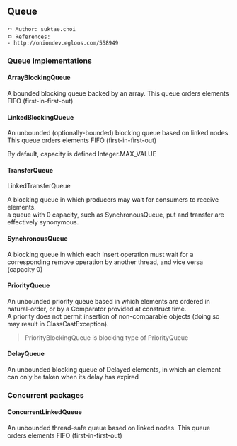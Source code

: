 ## Queue

```
ㅁ Author: suktae.choi
ㅁ References:
- http://oniondev.egloos.com/558949
```

### Queue Implementations
#### ArrayBlockingQueue
A bounded blocking queue backed by an array. This queue orders elements FIFO (first-in-first-out)

#### LinkedBlockingQueue
An unbounded (optionally-bounded) blocking queue based on linked nodes. This queue orders elements FIFO (first-in-first-out)

By default, capacity is defined Integer.MAX_VALUE

#### TransferQueue
LinkedTransferQueue

A blocking queue in which producers may wait for consumers to receive elements.<br>
a queue with 0 capacity, such as SynchronousQueue, put and transfer are effectively synonymous.

#### SynchronousQueue
A blocking queue in which each insert operation must wait for a corresponding remove operation by another thread, and vice versa (capacity 0)

#### PriorityQueue
An unbounded priority queue based in which elements are ordered in natural-order, or by a Comparator provided at construct time.<br>
A priority does not permit insertion of non-comparable objects (doing so may result in ClassCastException).

> PriorityBlockingQueue is blocking type of PriorityQueue

#### DelayQueue
An unbounded blocking queue of Delayed elements, in which an element can only be taken when its delay has expired

### Concurrent packages
#### ConcurrentLinkedQueue
An unbounded thread-safe queue based on linked nodes. This queue orders elements FIFO (first-in-first-out)
